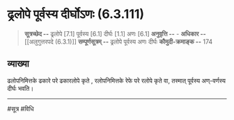 # ढ्रलोपे पूर्वस्य दीर्घोऽणः (6.3.111)
> **सूत्रच्छेद --** ढ्रलोपे [7.1] पूर्वस्य [6.1] दीर्घः [1.1] अणः [6.1]
> **अनुवृत्ति --** -
> **अधिकार --** [[अलुगुत्तरपदे (6.3.1)]]
> **सम्पूर्णसूत्रम् --** ढ्रलोपे पूर्वस्य अणः दीर्घः
> **कौमुदी-क्रमाङ्क --** 174

## व्याख्या

ढलोपनिमित्तके ढकारे परे ढकारलोपे कृते , रलोपनिमित्तके रेफे परे रलोपे कृते वा, तस्मात् पूर्वस्य अण्-वर्णस्य दीर्घः भवति।

---
#सूत्र #विधि 